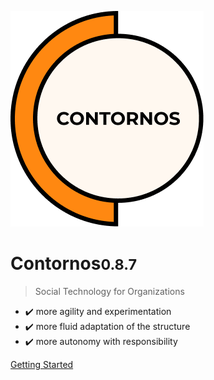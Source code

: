 ![Contornos](../assets/logo.png ':size=220')

# Contornos<small>0.8.7</small>

>  Social Technology for Organizations

- ✔️ more agility and experimentation
- ✔️ more fluid adaptation of the structure
- ✔️ more autonomy with responsibility
 
[Getting Started](/en/start)
